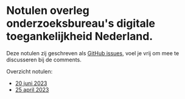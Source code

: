 # Notulen overleg onderzoeksbureau's digitale toegankelijkheid Nederland. 
 
Deze notulen zij geschreven als [GitHub issues](https://github.com/WCAG-Audit-Discussions/notulen-obnl/issues), voel je vrij om mee te discusseren bij de comments.

Overzicht notulen:
- [20 juni 2023](https://github.com/WCAG-Audit-Discussions/notulen-obnl/issues/2)
- [25 april 2023](https://github.com/WCAG-Audit-Discussions/notulen-obnl/issues/1)

